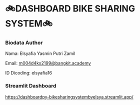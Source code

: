 # 🚲DASHBOARD BIKE SHARING SYSTEM🚲

### Biodata Author
Nama: Elsyafia Yasmin Putri Zamil

Email: m004d4kx2199@bangkit.academy

ID Dicoding: elsyafia16

### Streamlit Dashboard
https://dashboardpy-bikesharingsystembyelsya.streamlit.app/ 
